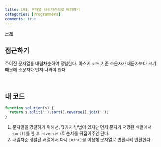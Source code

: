 ```yaml
---
title: LV1. 문자열 내림차순으로 배치하기
categories: [Programmers]
comments: true
---
```


[문제](https://programmers.co.kr/learn/courses/30/lessons/12917)

## 접근하기

주어진 문자열을 내림차순하여 정렬한다. 아스키 코드 기준 소문자가 대문자보다 크기 때문에 소문자가 먼저 나와야 한다.

<br>

## 내 코드

```js
function solution(s) {
  return s.split('').sort().reverse().join('');
}
```

1. 문자열을 정렬하기 위해선, 몇가지 방법이 있지만 먼저 문자가 저장된 배열에서 `sort()`를 한 후 `reverse()`로 순서를 뒤집어주면 된다.
2. 내림차순 정렬된 배열에서 다시 `join()`을 이용해 문자열로 변환시켜 반환한다.
